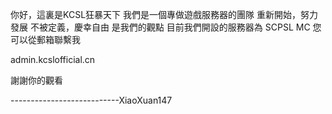 你好，這裏是KCSL狂暴天下
我們是一個專做遊戲服務器的團隊
重新開始，努力發展
不被定義，慶幸自由
是我們的觀點
目前我們開設的服務器為 SCPSL MC
您可以從郵箱聯繫我


admin.kcslofficial.cn



謝謝你的觀看





---------------------------XiaoXuan147
